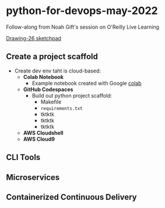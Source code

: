 # python-for-devops-may-2022
Follow-along from Noah Gift's session on O'Reilly Live Learning

[Drawing-26 sketchpad](https://user-images.githubusercontent.com/58792/166920160-e5fb017e-4b83-4e09-9b9f-32a0f846293a.png)

## Create a project scaffold

- Create dev env taht is cloud-based:
  - **Colab Notebook**
    - Example notebook created with Google [colab](https://github.com/noahgift/python-for-devops-may-2022/blob/main/getting_started_python.ipynb)
  - **GitHub Codespaces**
    - Build out python project scaffold:
      - Makefile
      - `requirements.txt`
      - tktktk
      - tktktk
      - tktktk  
  - **AWS Cloudshell**
  - **AWS Cloud9**
  

## CLI Tools

## Microservices

## Containerized Continuous Delivery

